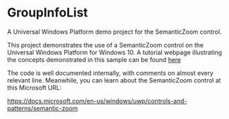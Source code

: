 # GroupInfoList
A Universal Windows Platform demo project for the SemanticZoom control.

This project demonstrates the use of a SemanticZoom control on the Universal Windows Platform for Windows 10.
A tutorial webpage illustrating the concepts demonstrated in this sample can be found [here](https://swifter.github.io/GroupInfoList/semanticzoom_web.htm)

The code is well documented internally, with comments on almost every relevant line.  Meanwhile, you can
learn about the SemanticZoom control at this Microsoft URL:

https://docs.microsoft.com/en-us/windows/uwp/controls-and-patterns/semantic-zoom





